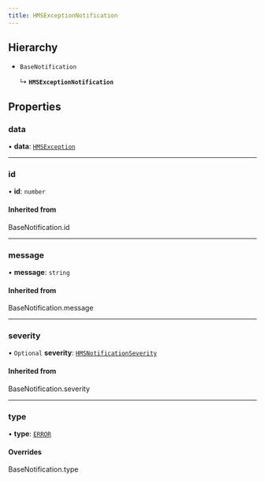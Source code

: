 ```yaml
---
title: HMSExceptionNotification
---
```


## Hierarchy

- `BaseNotification`

  ↳ **`HMSExceptionNotification`**

## Properties

### data

• **data**: [`HMSException`](/api-reference/javascript/v2/interfaces/HMSException)

---

### id

• **id**: `number`

#### Inherited from

BaseNotification.id

---

### message

• **message**: `string`

#### Inherited from

BaseNotification.message

---

### severity

• `Optional` **severity**: [`HMSNotificationSeverity`](/api-reference/javascript/v2/enums/HMSNotificationSeverity)

#### Inherited from

BaseNotification.severity

---

### type

• **type**: [`ERROR`](/api-reference/javascript/v2/enums/HMSNotificationTypes#error)

#### Overrides

BaseNotification.type
